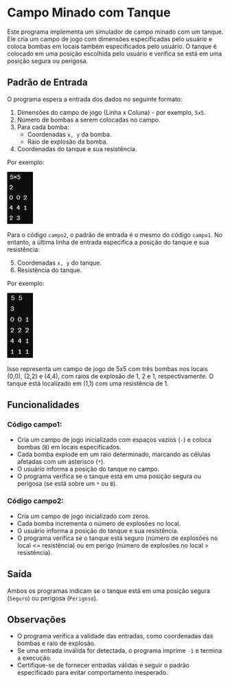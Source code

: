 # Campo Minado com Tanque

Este programa implementa um simulador de campo minado com um tanque. Ele cria um campo de jogo com dimensões especificadas pelo usuário e coloca bombas em locais também especificados pelo usuário. O tanque é colocado em uma posição escolhida pelo usuário e verifica se está em uma posição segura ou perigosa.

## Padrão de Entrada

O programa espera a entrada dos dados no seguinte formato:

1. Dimensões do campo de jogo (Linha x Coluna) - por exemplo, `5x5`.
2. Número de bombas a serem colocadas no campo.
3. Para cada bomba:
   - Coordenadas `x, y` da bomba.
   - Raio de explosão da bomba.
4. Coordenadas do tanque e sua resistência.

Por exemplo:

<img src="exemplo1.png" alt="Exemplos Campo1" width="12%"/>

Para o código `campo2`, o padrão de entrada é o mesmo do código `campo1`. No entanto, a última linha de entrada especifica a posição do tanque e sua resistência:

5. Coordenadas `x, y` do tanque.
6. Resistência do tanque.

Por exemplo:

<img src="exemplo2.png" alt="Exemplos Campo2" width="12%"/>


Isso representa um campo de jogo de 5x5 com três bombas nos locais (0,0), (2,2) e (4,4), com raios de explosão de 1, 2 e 1, respectivamente. O tanque está localizado em (1,1) com uma resistência de 1.

## Funcionalidades

### Código campo1:

- Cria um campo de jogo inicializado com espaços vazios (`-`) e coloca bombas (`B`) em locais especificados.
- Cada bomba explode em um raio determinado, marcando as células afetadas com um asterisco (`*`).
- O usuário informa a posição do tanque no campo.
- O programa verifica se o tanque está em uma posição segura ou perigosa (se está sobre um `*` ou `B`).

### Código campo2:

- Cria um campo de jogo inicializado com zeros.
- Cada bomba incrementa o número de explosões no local.
- O usuário informa a posição do tanque e sua resistência.
- O programa verifica se o tanque está seguro (número de explosões no local <= resistência) ou em perigo (número de explosões no local > resistência).

## Saída

Ambos os programas indicam se o tanque está em uma posição segura (`Seguro`) ou perigosa (`Perigoso`).

## Observações

- O programa verifica a validade das entradas, como coordenadas das bombas e raio de explosão.
- Se uma entrada inválida for detectada, o programa imprime `-1` e termina a execução.
- Certifique-se de fornecer entradas válidas e seguir o padrão especificado para evitar comportamento inesperado.
